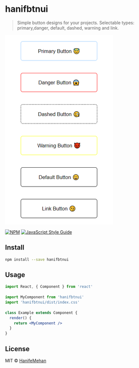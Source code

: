 # hanifbtnui

> Simple button designs for your projects. Selectable types: primary,danger, default, dashed, warning and link.

![Preview](src/img/btn.png)

[![NPM](https://img.shields.io/npm/v/hanifbtnui.svg)](https://www.npmjs.com/package/hanifbtnui) [![JavaScript Style Guide](https://img.shields.io/badge/code_style-standard-brightgreen.svg)](https://standardjs.com)

## Install


```bash
npm install --save hanifbtnui
```

## Usage

```jsx
import React, { Component } from 'react'

import MyComponent from 'hanifbtnui'
import 'hanifbtnui/dist/index.css'

class Example extends Component {
  render() {
    return <MyComponent />
  }
}
```

## License

MIT © [HanifeMehan](https://github.com/HanifeMehan)
